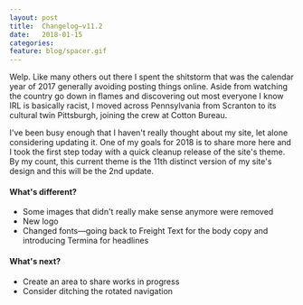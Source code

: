 ```yaml
---
layout: post
title:  Changelog—v11.2
date:   2018-01-15
categories:
feature: blog/spacer.gif
---
```


Welp. Like many others out there I spent the shitstorm that was the calendar year of 2017 generally avoiding posting things online. Aside from watching the country go down in flames and discovering out most everyone I know IRL is basically racist, I moved across Pennsylvania from Scranton to its cultural twin Pittsburgh, joining the crew at Cotton Bureau.

I've been busy enough that I haven't really thought about my site, let alone considering updating it. One of my goals for 2018 is to share more here and I took the first step today with a quick cleanup release of the site's theme. By my count, this current theme is the 11th distinct version of my site's design and this will be the 2nd update.

#### What's different?

+ Some images that didn't really make sense anymore were removed
+ New logo
+ Changed fonts—going back to Freight Text for the body copy and introducing Termina for headlines

#### What's next?

+ Create an area to share works in progress
+ Consider ditching the rotated navigation
